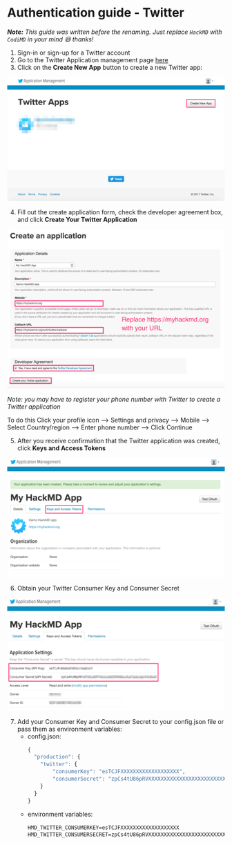 Authentication guide - Twitter
===

***Note:** This guide was written before the renaming. Just replace `HackMD` with `CodiMD` in your mind :smile: thanks!*

1. Sign-in or sign-up for a Twitter account
2. Go to the Twitter Application management page [here](https://apps.twitter.com/)
3. Click on the **Create New App** button to create a new Twitter app:

![create-twitter-app](../images/auth/create-twitter-app.png)

4. Fill out the create application form, check the developer agreement box, and click **Create Your Twitter Application**

![register-twitter-application](../images/auth/register-twitter-application.png)

*Note: you may have to register your phone number with Twitter to create a Twitter application*

To do this Click your profile icon --> Settings and privacy --> Mobile  --> Select Country/region --> Enter phone number --> Click Continue

5. After you receive confirmation that the Twitter application was created, click **Keys and Access Tokens**

![twitter-app-confirmation](../images/auth/twitter-app-confirmation.png)

6. Obtain your Twitter Consumer Key and Consumer Secret

![twitter-app-keys](../images/auth/twitter-app-keys.png)

7.  Add your Consumer Key and Consumer Secret to your config.json file or pass them as environment variables:
    * config.json:
      ````javascript
      {
        "production": {
          "twitter": {
              "consumerKey": "esTCJFXXXXXXXXXXXXXXXXXXX",
              "consumerSecret": "zpCs4tU86pRVXXXXXXXXXXXXXXXXXXXXXXXXXXXXXXXXXXXXXX"
          }
        }
      }
      ````
    * environment variables:
      ````
      HMD_TWITTER_CONSUMERKEY=esTCJFXXXXXXXXXXXXXXXXXXX
      HMD_TWITTER_CONSUMERSECRET=zpCs4tU86pRVXXXXXXXXXXXXXXXXXXXXXXXXXXXXXXXXXXXXXX
      ````
